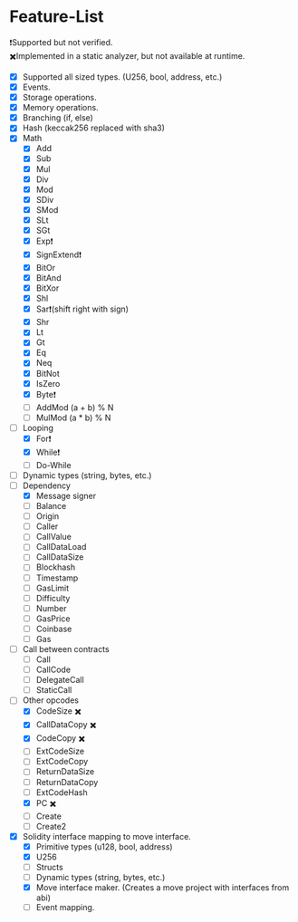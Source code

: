 # Feature-List
❗Supported but not verified.\
✖️️Implemented in a static analyzer, but not available at runtime.

- [x] Supported all sized types. (U256, bool, address, etc.)
- [x] Events.
- [x] Storage operations.
- [x] Memory operations.
- [x] Branching (if, else)
- [x] Hash (keccak256 replaced with sha3)
- [x] Math 
  - [x] Add
  - [x] Sub
  - [x] Mul
  - [x] Div
  - [x] Mod
  - [x] SDiv
  - [x] SMod
  - [x] SLt 
  - [x] SGt
  - [x] Exp❗
  - [x] SignExtend❗
  - [x] BitOr
  - [x] BitAnd
  - [x] BitXor
  - [x] Shl
  - [x] Sar❗(shift right with sign)
  - [x] Shr
  - [x] Lt
  - [x] Gt
  - [x] Eq
  - [x] Neq
  - [x] BitNot
  - [x] IsZero
  - [x] Byte❗
  - [ ] AddMod (a + b) % N
  - [ ] MulMod (a * b) % N
- [ ] Looping 
  - [x] For❗
  - [x] While❗
  - [ ] Do-While
- [ ] Dynamic types (string, bytes, etc.)
- [ ] Dependency
  - [x] Message signer
  - [ ] Balance
  - [ ] Origin
  - [ ] Caller
  - [ ] CallValue
  - [ ] CallDataLoad
  - [ ] CallDataSize
  - [ ] Blockhash
  - [ ] Timestamp
  - [ ] GasLimit
  - [ ] Difficulty
  - [ ] Number
  - [ ] GasPrice
  - [ ] Coinbase
  - [ ] Gas
- [ ] Call between contracts
  - [ ] Call
  - [ ] CallCode
  - [ ] DelegateCall
  - [ ] StaticCall
- [ ] Other opcodes
  - [x] CodeSize ✖️️
  - [x] CallDataCopy ✖️️
  - [x] CodeCopy ✖️️
  - [ ] ExtCodeSize
  - [ ] ExtCodeCopy
  - [ ] ReturnDataSize
  - [ ] ReturnDataCopy
  - [ ] ExtCodeHash
  - [x] PC ✖️️
  - [ ] Create
  - [ ] Create2
- [x] Solidity interface mapping to move interface.
  - [x] Primitive types (u128, bool, address)
  - [x] U256
  - [ ] Structs
  - [ ] Dynamic types (string, bytes, etc.)
  - [x] Move interface maker. (Creates a move project with interfaces from abi)
  - [ ] Event mapping.